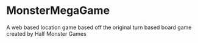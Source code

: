 # MonsterMegaGame

A web based location game based off the original turn based board game created by Half Monster Games
